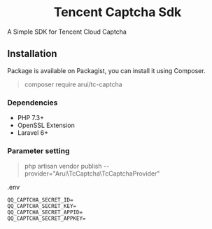 <h1 align="center">Tencent Captcha Sdk</h1>

A Simple SDK for Tencent Cloud Captcha

## Installation

Package is available on Packagist, you can install it using Composer.

> composer require arui/tc-captcha

### Dependencies

- PHP 7.3+
- OpenSSL Extension
- Laravel 6+

### Parameter setting
>   php artisan vendor publish  --provider="Arui\TcCaptcha\TcCaptchaProvider"

.env

``` 
QQ_CAPTCHA_SECRET_ID=
QQ_CAPTCHA_SECRET_KEY=
QQ_CAPTCHA_SECRET_APPID=
QQ_CAPTCHA_SECRET_APPKEY=
```


